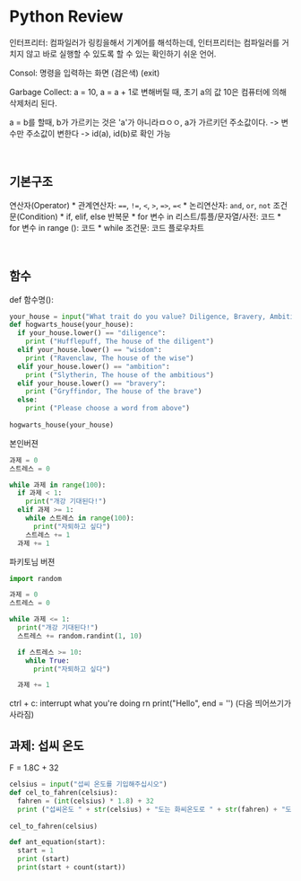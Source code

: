 # Python Review

인터프리터: 컴파일러가 링킹을해서 기계어를 해석하는데, 인터프리터는 컴파일러를 거치지 않고 바로 실행할 수 있도록 할 수 있는 확인하기 쉬운 언어. 

Consol: 명령을 입력하는 화면 (검은색)
(exit)

Garbage Collect: a = 10, a = a + 1로 변해버릴 때, 초기 a의 값 10은 컴퓨터에 의해 삭제처리 된다. 

a = b를 할때, b가 가르키는 것은 'a'가 아니라ㅁㅇㅇ, a가 가르키던 주소값이다. 
-> 변수만 주소값이 변한다
-> id(a), id(b)로 확인 가능

<br>

## 기본구조

연산자(Operator)
    * 관계연산자: `==`, `!=`, `<`, `>`, `=>`, `=<`
    * 논리연산자: `and`, `or`, `not`
조건문(Condition)
    * if, elif, else
반복문
    * for 변수 in 리스트/튜플/문자열/사전:
        코드
    * for 변수 in range ():
        코드
    * while 조건문:
        코드
플로우차트

<br>

## 함수
def 함수명():

```py
your_house = input("What trait do you value? Diligence, Bravery, Ambition, or Wisdom?")
def hogwarts_house(your_house):
  if your_house.lower() == "diligence":
    print ("Hufflepuff, The house of the diligent")
  elif your_house.lower() == "wisdom":
    print ("Ravenclaw, The house of the wise")
  elif your_house.lower() == "ambition":
    print ("Slytherin, The house of the ambitious")
  elif your_house.lower() == "bravery":
    print ("Gryffindor, The house of the brave")
  else:
    print ("Please choose a word from above")
 
hogwarts_house(your_house)
```

본인버젼
```python
과제 = 0
스트레스 = 0

while 과제 in range(100):
  if 과제 < 1:
    print("개강 기대된다!")
  elif 과제 >= 1:
    while 스트레스 in range(100):
      print("자퇴하고 싶다")
    스트레스 += 1
  과제 += 1
```
파키토님 버젼
```python
import random

과제 = 0
스트레스 = 0

while 과제 <= 1:
  print("개강 기대된다!")
  스트레스 += random.randint(1, 10)

  if 스트레스 >= 10:
    while True:
      print("자퇴하고 싶다")

  과제 += 1
```

ctrl + c: interrupt what you're doing rn
print("Hello", end = '')
    (다음 띄어쓰기가 사라짐)


## 과제: 섭씨 온도
F = 1.8C + 32

```py
celsius = input("섭씨 온도를 기입해주십시오")
def cel_to_fahren(celsius):
  fahren = (int(celsius) * 1.8) + 32 
  print ("섭씨온도 " + str(celsius) + "도는 화씨온도로 " + str(fahren) + "도 입니다")
  
cel_to_fahren(celsius)
```

```py
def ant_equation(start):
  start = 1
  print (start)
  print(start + count(start))